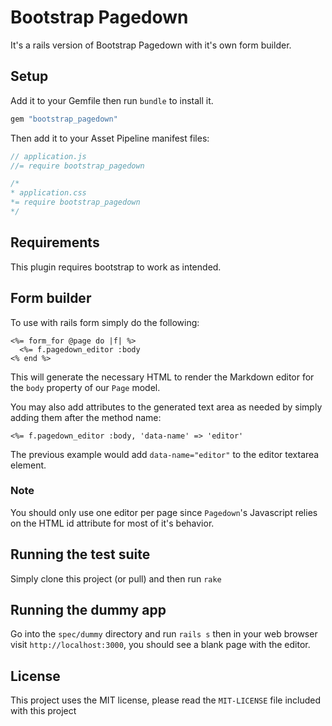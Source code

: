 # Bootstrap Pagedown

It's a rails version of Bootstrap Pagedown with it's own form builder.

## Setup

Add it to your Gemfile then run `bundle` to install it.

```ruby
gem "bootstrap_pagedown"
```

Then add it to your Asset Pipeline manifest files:

```javascript
// application.js
//= require bootstrap_pagedown
```

```css
/*
* application.css
*= require bootstrap_pagedown
*/
```

## Requirements

This plugin requires bootstrap to work as intended.

## Form builder

To use with rails form simply do the following:

```erb
<%= form_for @page do |f| %>
  <%= f.pagedown_editor :body
<% end %>
```

This will generate the necessary HTML to render the Markdown editor for the `body` property of our `Page` model.

You may also add attributes to the generated text area as needed by simply adding them after the method name:

```erb
<%= f.pagedown_editor :body, 'data-name' => 'editor'
```

The previous example would add `data-name="editor"` to the editor textarea element.

### Note

You should only use one editor per page since `Pagedown`'s Javascript relies on the HTML id attribute for most of it's behavior.

## Running the test suite

Simply clone this project (or pull) and then run `rake`

## Running the dummy app

Go into the `spec/dummy` directory and run `rails s` then in your web browser visit `http://localhost:3000`, you should see a blank page with the editor.

## License

This project uses the MIT license, please read the `MIT-LICENSE` file included with this project
